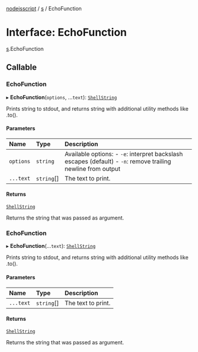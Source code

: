[nodejsscript](../README.md) / [s](../modules/s.md) / EchoFunction

# Interface: EchoFunction

[s](../modules/s.md).EchoFunction

## Callable

### EchoFunction

▸ **EchoFunction**(`options`, ...`text`): [`ShellString`](../modules/s.md#shellstring)

Prints string to stdout, and returns string with additional utility methods like .to().

#### Parameters

| Name | Type | Description |
| :------ | :------ | :------ |
| `options` | `string` | Available options:        - `-e`: interpret backslash escapes (default)        - `-n`: remove trailing newline from output |
| `...text` | `string`[] | The text to print. |

#### Returns

[`ShellString`](../modules/s.md#shellstring)

Returns the string that was passed as argument.

### EchoFunction

▸ **EchoFunction**(...`text`): [`ShellString`](../modules/s.md#shellstring)

Prints string to stdout, and returns string with additional utility methods like .to().

#### Parameters

| Name | Type | Description |
| :------ | :------ | :------ |
| `...text` | `string`[] | The text to print. |

#### Returns

[`ShellString`](../modules/s.md#shellstring)

Returns the string that was passed as argument.
